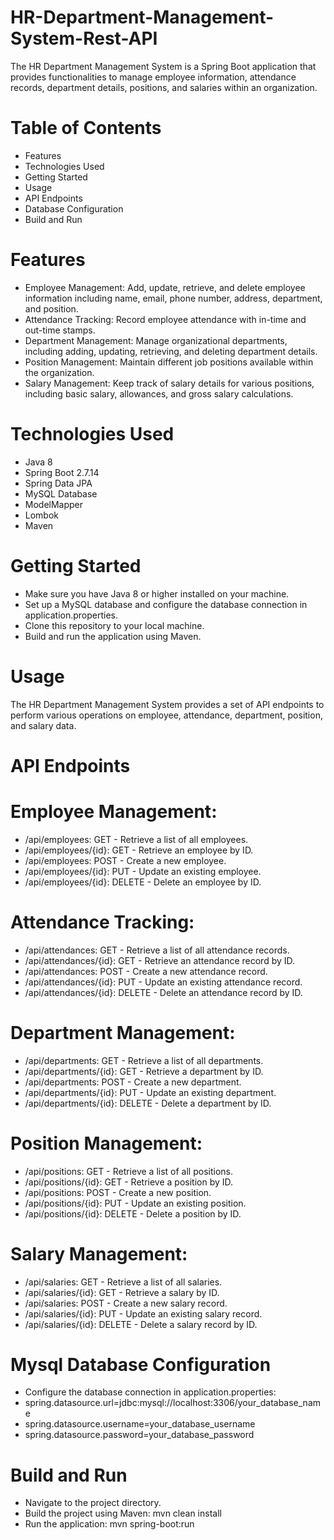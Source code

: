 # HR-Department-Management-System-Rest-API
The HR Department Management System is a Spring Boot application that provides functionalities to manage employee information, attendance records, department details, positions, and salaries within an organization.

# Table of Contents
* Features
* Technologies Used
* Getting Started
* Usage
* API Endpoints
* Database Configuration
* Build and Run

# Features
* Employee Management: Add, update, retrieve, and delete employee information including name, email, phone number, address, department, 
  and position.
* Attendance Tracking: Record employee attendance with in-time and out-time stamps.
* Department Management: Manage organizational departments, including adding, updating, retrieving, and deleting department details.
* Position Management: Maintain different job positions available within the organization.
* Salary Management: Keep track of salary details for various positions, including basic salary, allowances, and gross salary 
  calculations.

# Technologies Used
* Java 8
* Spring Boot 2.7.14
* Spring Data JPA
* MySQL Database
* ModelMapper
* Lombok
* Maven

# Getting Started
* Make sure you have Java 8 or higher installed on your machine.
* Set up a MySQL database and configure the database connection in application.properties.
* Clone this repository to your local machine.
* Build and run the application using Maven.

# Usage
The HR Department Management System provides a set of API endpoints to perform various operations on employee, attendance, department, position, and salary data.

# API Endpoints

# Employee Management:

* /api/employees: GET - Retrieve a list of all employees.
* /api/employees/{id}: GET - Retrieve an employee by ID.
* /api/employees: POST - Create a new employee.
* /api/employees/{id}: PUT - Update an existing employee.
* /api/employees/{id}: DELETE - Delete an employee by ID.

# Attendance Tracking:

* /api/attendances: GET - Retrieve a list of all attendance records.
* /api/attendances/{id}: GET - Retrieve an attendance record by ID.
* /api/attendances: POST - Create a new attendance record.
* /api/attendances/{id}: PUT - Update an existing attendance record.
* /api/attendances/{id}: DELETE - Delete an attendance record by ID.

# Department Management:

* /api/departments: GET - Retrieve a list of all departments.
* /api/departments/{id}: GET - Retrieve a department by ID.
* /api/departments: POST - Create a new department.
* /api/departments/{id}: PUT - Update an existing department.
* /api/departments/{id}: DELETE - Delete a department by ID.

# Position Management:

* /api/positions: GET - Retrieve a list of all positions.
* /api/positions/{id}: GET - Retrieve a position by ID.
* /api/positions: POST - Create a new position.
* /api/positions/{id}: PUT - Update an existing position.
* /api/positions/{id}: DELETE - Delete a position by ID.

# Salary Management:

* /api/salaries: GET - Retrieve a list of all salaries.
* /api/salaries/{id}: GET - Retrieve a salary by ID.
* /api/salaries: POST - Create a new salary record.
* /api/salaries/{id}: PUT - Update an existing salary record.
* /api/salaries/{id}: DELETE - Delete a salary record by ID.

# Mysql Database Configuration
* Configure the database connection in application.properties:
* spring.datasource.url=jdbc:mysql://localhost:3306/your_database_name
* spring.datasource.username=your_database_username
* spring.datasource.password=your_database_password

# Build and Run
* Navigate to the project directory.
* Build the project using Maven: mvn clean install
* Run the application: mvn spring-boot:run
